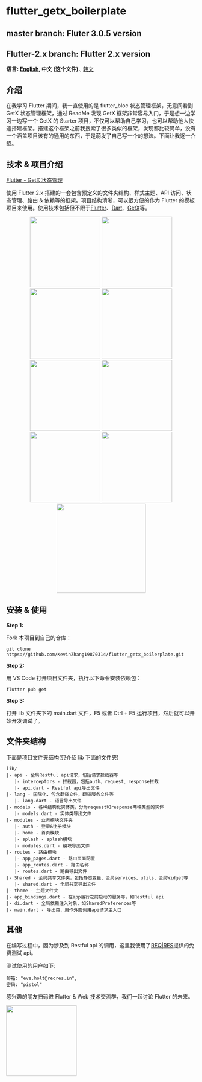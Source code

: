 # flutter_getx_boilerplate

## master branch: Fluter 3.0.5 version

## Flutter-2.x branch: Flutter 2.x version

**语言: [English](README.md), 中文 (这个文件).**, [韩文](README.ko-kr.md)

## 介绍

在我学习 Flutter 期间，我一直使用的是 flutter_bloc 状态管理框架，无意间看到 GetX 状态管理框架，通过 ReadMe 发现 GetX 框架非常容易入门，于是想一边学习一边写一个 GetX 的 Starter 项目，不仅可以帮助自己学习，也可以帮助他人快速搭建框架。搭建这个框架之前我搜索了很多类似的框架，发现都比较简单，没有一个涵盖项目该有的通用的东西，于是萌发了自己写一个的想法。下面让我逐一介绍。

## 技术 & 项目介绍

[Flutter - GetX 状态管理](https://juejin.cn/post/6950514701969129486)

使用 Flutter 2.x 搭建的一套包含预定义的文件夹结构、样式主题、API 访问、状态管理、路由 & 依赖等的框架。项目结构清晰，可以很方便的作为 Flutter 的模板项目来使用。使用技术包括但不限于[Flutter](https://flutter.cn/)、[Dart](https://dart.dev/)、[GetX](https://pub.dev/packages/get)等。

<p align='center'>
    <img src="https://github.com/KevinZhang19870314/flutter_getx_boilerplate/blob/master/assets/screenshot/2.jpg" width="187" heght="333" />
    <img src="https://github.com/KevinZhang19870314/flutter_getx_boilerplate/blob/master/assets/screenshot/3.jpg" width="187" heght="333" />
    <img src="https://github.com/KevinZhang19870314/flutter_getx_boilerplate/blob/master/assets/screenshot/4.jpg" width="187" heght="333" />
    <img src="https://github.com/KevinZhang19870314/flutter_getx_boilerplate/blob/master/assets/screenshot/5.jpg" width="187" heght="333" />
    <img src="https://github.com/KevinZhang19870314/flutter_getx_boilerplate/blob/master/assets/screenshot/6.jpg" width="187" heght="333" />
    <img src="https://github.com/KevinZhang19870314/flutter_getx_boilerplate/blob/master/assets/screenshot/7.jpg" width="187" heght="333" />
    <img src="https://github.com/KevinZhang19870314/flutter_getx_boilerplate/blob/master/assets/screenshot/8.jpg" width="187" heght="333" />
    <img src="https://github.com/KevinZhang19870314/flutter_getx_boilerplate/blob/master/assets/screenshot/9.jpg" width="187" heght="333" />
    <img src="https://github.com/KevinZhang19870314/flutter_getx_boilerplate/blob/master/assets/screenshot/chat.gif" width="237px" heght="416px" />
</p>

## 安装 & 使用

**Step 1:**

Fork 本项目到自己的仓库：

```
git clone https://github.com/KevinZhang19870314/flutter_getx_boilerplate.git
```

**Step 2:**

用 VS Code 打开项目文件夹，执行以下命令安装依赖包：

```
flutter pub get
```

**Step 3:**

打开 lib 文件夹下的 main.dart 文件，F5 或者 Ctrl + F5 运行项目，然后就可以开始开发调试了。

## 文件夹结构

下面是项目文件夹结构(只介绍 lib 下面的文件夹)

```
lib/
|- api - 全局Restful api请求，包括请求拦截器等
   |- interceptors - 拦截器，包括auth、request、response拦截
   |- api.dart - Restful api导出文件
|- lang - 国际化，包含翻译文件，翻译服务文件等
   |- lang.dart - 语言导出文件
|- models - 各种结构化实体类，分为request和response两种类型的实体
   |- models.dart - 实体类导出文件
|- modules - 业务模块文件夹
   |- auth - 登录&注册模块
   |- home - 首页模块
   |- splash - splash模块
   |- modules.dart - 模块导出文件
|- routes - 路由模块
   |- app_pages.dart - 路由页面配置
   |- app_routes.dart - 路由名称
   |- routes.dart - 路由导出文件
|- Shared - 全局共享文件夹，包括静态变量、全局services、utils、全局Widget等
   |- shared.dart - 全局共享导出文件
|- theme - 主题文件夹
|- app_bindings.dart - 在app运行之前启动的服务等，如Restful api
|- di.dart - 全局依赖注入对象，如SharedPreferences等
|- main.dart - 导出类，用作外面调用api请求主入口
```

## 其他

在编写过程中，因为涉及到 Restful api 的调用，这里我使用了[REQ|RES](https://reqres.in/)提供的免费测试 api。

测试使用的用户如下:

    邮箱: "eve.holt@reqres.in",
    密码: "pistol"

感兴趣的朋友扫码进 Flutter & Web 技术交流群，我们一起讨论 Flutter 的未来。

<img src="https://github.com/KevinZhang19870314/flutter_getx_boilerplate/blob/master/assets/screenshot/weixin.png" width="187" heght="333" />

